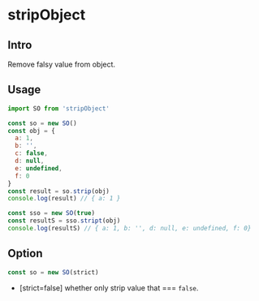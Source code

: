 # stripObject

## Intro

Remove falsy value from object.

## Usage

```js
import SO from 'stripObject'

const so = new SO()
const obj = {
  a: 1,
  b: '',
  c: false,
  d: null,
  e: undefined,
  f: 0
}
const result = so.strip(obj)
console.log(result) // { a: 1 }

const sso = new SO(true)
const resultS = sso.stript(obj)
console.log(resultS) // { a: 1, b: '', d: null, e: undefined, f: 0}
```

## Option

```js
const so = new SO(strict)
```

* [strict=false] whether only strip value that === `false`.
